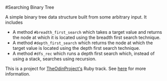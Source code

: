 #Searching Binary Tree

A simple binary tree data structure built from some arbitrary input. It includes

* A method `#breadth_first_search` which takes a target value and returns the node at which it is located using the breadth first search technique.
* A method `#depth_first_search` which returns the node at which the target value is located using the depth first search technique.
* A method `#dfs_rec` which runs a depth first search which, instead of using a stack, searches using recursion.

This is a project for [TheOdinProject's](http://www.theodinproject.com) Ruby track. See [here](http://www.theodinproject.com/courses/ruby-programming/lessons/data-structures-and-algorithms?ref=lc-pb) for more information.